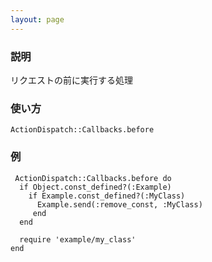 ```yaml
---
layout: page
---
```


### 説明

リクエストの前に実行する処理

### 使い方

    ActionDispatch::Callbacks.before

### 例

     ActionDispatch::Callbacks.before do
      if Object.const_defined?(:Example)
        if Example.const_defined?(:MyClass)
          Example.send(:remove_const, :MyClass)
         end
      end

      require 'example/my_class'
    end
